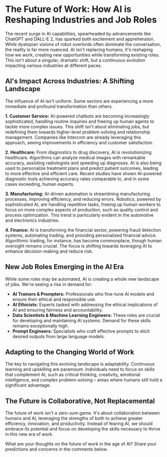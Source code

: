 # The Future of Work: How AI is Reshaping Industries and Job Roles

The recent surge in AI capabilities, spearheaded by advancements like ChatGPT and DALL-E 2, has sparked both excitement and apprehension.  While dystopian visions of robot overlords often dominate the conversation, the reality is far more nuanced. AI isn't replacing humans; it's reshaping how we work, creating new opportunities while transforming existing roles.  This isn't about a singular, dramatic shift, but a continuous evolution impacting various industries at different paces.

## AI's Impact Across Industries: A Shifting Landscape

The influence of AI isn't uniform.  Some sectors are experiencing a more immediate and profound transformation than others.

**1. Customer Service:** AI-powered chatbots are becoming increasingly sophisticated, handling routine inquiries and freeing up human agents to tackle more complex issues. This shift isn't about eliminating jobs, but redefining them towards higher-level problem-solving and relationship management.  Companies like Intercom are already leveraging this approach, seeing improvements in efficiency and customer satisfaction.

**2. Healthcare:** From diagnostics to drug discovery, AI is revolutionizing healthcare.  Algorithms can analyze medical images with remarkable accuracy, assisting radiologists and speeding up diagnoses.  AI is also being used to personalize treatment plans and predict patient outcomes, leading to more effective and efficient care.  Recent studies have shown AI-powered diagnostic tools achieving accuracy rates comparable to, and in some cases exceeding, human experts.

**3. Manufacturing:**  AI-driven automation is streamlining manufacturing processes, improving efficiency, and reducing errors.  Robotics, powered by sophisticated AI, are handling repetitive tasks, freeing up human workers to focus on more complex aspects of production, such as quality control and process optimization. This trend is particularly evident in the automotive and electronics industries.

**4. Finance:** AI is transforming the financial sector, powering fraud detection systems, automating trading, and providing personalized financial advice.  Algorithmic trading, for instance, has become commonplace, though human oversight remains crucial.  The focus is shifting towards leveraging AI to enhance decision-making and reduce risk.


##  New Job Roles Emerging in the AI Era

While some roles may be automated, AI is creating a whole new landscape of jobs.  We're seeing a rise in demand for:

* **AI Trainers & Prompters:** Professionals who fine-tune AI models and ensure their ethical and responsible use.
* **AI Ethicists:** Experts tasked with addressing the ethical implications of AI and ensuring fairness and accountability.
* **Data Scientists & Machine Learning Engineers:**  These roles are crucial for developing and maintaining AI systems.  Demand for these skills remains exceptionally high.
* **Prompt Engineers:** Specialists who craft effective prompts to elicit desired outputs from large language models.


##  Adapting to the Changing World of Work

The key to navigating this evolving landscape is adaptability. Continuous learning and upskilling are paramount.  Individuals need to focus on skills that complement AI, such as critical thinking, creativity, emotional intelligence, and complex problem-solving – areas where humans still hold a significant advantage.

##  The Future is Collaborative, Not Replacemental

The future of work isn't a zero-sum game.  It's about collaboration between humans and AI, leveraging the strengths of both to achieve greater efficiency, innovation, and productivity.  Instead of fearing AI, we should embrace its potential and focus on developing the skills necessary to thrive in this new era of work.

What are your thoughts on the future of work in the age of AI?  Share your predictions and concerns in the comments below.
